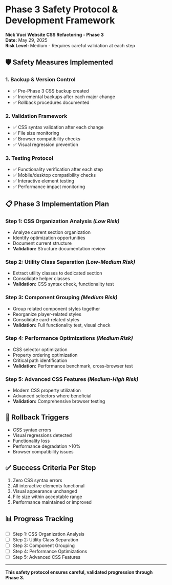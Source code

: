 # Phase 3 Safety Protocol & Development Framework
**Nick Vuci Website CSS Refactoring - Phase 3**  
**Date:** May 29, 2025  
**Risk Level:** Medium - Requires careful validation at each step

## 🛡️ **Safety Measures Implemented**

### **1. Backup & Version Control**
- ✅ Pre-Phase 3 CSS backup created
- ✅ Incremental backups after each major change
- ✅ Rollback procedures documented

### **2. Validation Framework**
- ✅ CSS syntax validation after each change
- ✅ File size monitoring
- ✅ Browser compatibility checks
- ✅ Visual regression prevention

### **3. Testing Protocol**
- ✅ Functionality verification after each step
- ✅ Mobile/desktop compatibility checks
- ✅ Interactive element testing
- ✅ Performance impact monitoring

## 📋 **Phase 3 Implementation Plan**

### **Step 1: CSS Organization Analysis** *(Low Risk)*
- Analyze current section organization
- Identify optimization opportunities
- Document current structure
- **Validation:** Structure documentation review

### **Step 2: Utility Class Separation** *(Low-Medium Risk)*
- Extract utility classes to dedicated section
- Consolidate helper classes
- **Validation:** CSS syntax check, functionality test

### **Step 3: Component Grouping** *(Medium Risk)*
- Group related component styles together
- Reorganize player-related styles
- Consolidate card-related styles
- **Validation:** Full functionality test, visual check

### **Step 4: Performance Optimizations** *(Medium Risk)*
- CSS selector optimization
- Property ordering optimization
- Critical path identification
- **Validation:** Performance benchmark, cross-browser test

### **Step 5: Advanced CSS Features** *(Medium-High Risk)*
- Modern CSS property utilization
- Advanced selectors where beneficial
- **Validation:** Comprehensive browser testing

## 🚨 **Rollback Triggers**
- CSS syntax errors
- Visual regressions detected
- Functionality loss
- Performance degradation >10%
- Browser compatibility issues

## ✅ **Success Criteria Per Step**
1. Zero CSS syntax errors
2. All interactive elements functional
3. Visual appearance unchanged
4. File size within acceptable range
5. Performance maintained or improved

## 📊 **Progress Tracking**
- [ ] Step 1: CSS Organization Analysis
- [ ] Step 2: Utility Class Separation  
- [ ] Step 3: Component Grouping
- [ ] Step 4: Performance Optimizations
- [ ] Step 5: Advanced CSS Features

---
**This safety protocol ensures careful, validated progression through Phase 3.**

